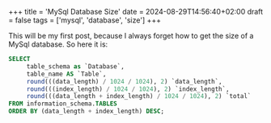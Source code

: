 +++
title = 'MySql Database Size'
date = 2024-08-29T14:56:40+02:00
draft = false
tags = ['mysql', 'database', 'size']
+++

This will be my first post, because I always forget how to get the size of a MySql database. So here it is:

```sql
SELECT
     table_schema as `Database`,
     table_name AS `Table`,
     round(((data_length) / 1024 / 1024), 2) `data_length`,
     round(((index_length) / 1024 / 1024), 2) `index_length`,
     round(((data_length + index_length) / 1024 / 1024), 2) `total`
FROM information_schema.TABLES
ORDER BY (data_length + index_length) DESC;
```
